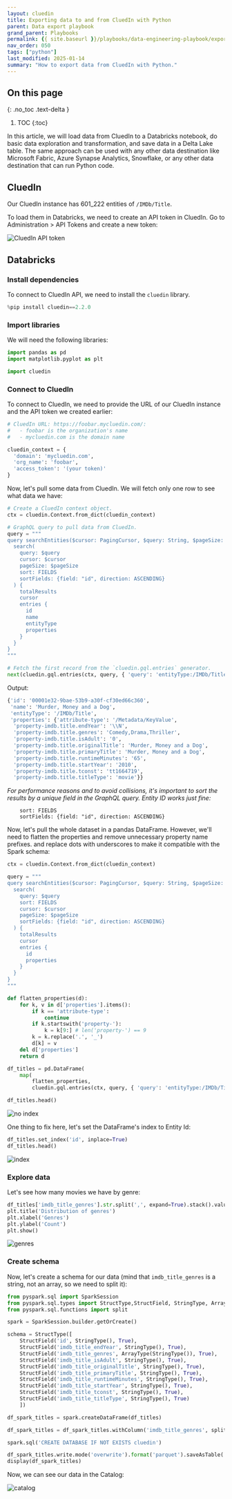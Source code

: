 ```yaml
---
layout: cluedin
title: Exporting data to and from CluedIn with Python
parent: Data export playbook
grand_parent: Playbooks
permalink: {{ site.baseurl }}/playbooks/data-engineering-playbook/export
nav_order: 050
tags: ["python"]
last_modified: 2025-01-14
summary: "How to export data from CluedIn with Python."
---
```


## On this page
{: .no_toc .text-delta }
1. TOC
{:toc}

In this article, we will load data from CluedIn to a Databricks notebook, do basic data exploration and transformation, and save data in a Delta Lake table. The same approach can be used with any other data destination like Microsoft Fabric, Azure Synapse Analytics, Snowflake, or any other data destination that can run Python code.

## CluedIn

Our CluedIn instance has 601_222 entities of `/IMDb/Title`.

To load them in Databricks, we need to create an API token in CluedIn. Go to Administration > API Tokens and create a new token:

<img src="/assets/images/python-sdk/api-token.png" alt="CluedIn API token" />

## Databricks

### Install dependencies

To connect to CluedIn API, we need to install the `cluedin` library.

```python
%pip install cluedin==2.2.0
```

### Import libraries

We will need the following libraries:

```python
import pandas as pd
import matplotlib.pyplot as plt

import cluedin
```

### Connect to CluedIn

To connect to CluedIn, we need to provide the URL of our CluedIn instance and the API token we created earlier:

```python
# CluedIn URL: https://foobar.mycluedin.com/:
#   - foobar is the organization's name
#   - mycluedin.com is the domain name

cluedin_context = {
  'domain': 'mycluedin.com',
  'org_name': 'foobar',
  'access_token': '(your token)'
}
```

Now, let's pull some data from CluedIn. We will fetch only one row to see what data we have:

```python
# Create a CluedIn context object.
ctx = cluedin.Context.from_dict(cluedin_context)

# GraphQL query to pull data from CluedIn.
query = """
query searchEntities($cursor: PagingCursor, $query: String, $pageSize: Int) {
  search(
    query: $query
    cursor: $cursor
    pageSize: $pageSize
    sort: FIELDS
    sortFields: {field: "id", direction: ASCENDING}
  ) {
    totalResults
    cursor
    entries {
      id
      name
      entityType
      properties
    }
  }
}
"""

# Fetch the first record from the `cluedin.gql.entries` generator.
next(cluedin.gql.entries(ctx, query, { 'query': 'entityType:/IMDb/Title', 'pageSize': 1 }))
```

Output:

```python
{'id': '00001e32-9bae-53b9-a30f-cf30ed66c360',
 'name': 'Murder, Money and a Dog',
 'entityType': '/IMDb/Title',
 'properties': {'attribute-type': '/Metadata/KeyValue',
  'property-imdb.title.endYear': '\\N',
  'property-imdb.title.genres': 'Comedy,Drama,Thriller',
  'property-imdb.title.isAdult': '0',
  'property-imdb.title.originalTitle': 'Murder, Money and a Dog',
  'property-imdb.title.primaryTitle': 'Murder, Money and a Dog',
  'property-imdb.title.runtimeMinutes': '65',
  'property-imdb.title.startYear': '2010',
  'property-imdb.title.tconst': 'tt1664719',
  'property-imdb.title.titleType': 'movie'}}
```

*For performance reasons and to avoid collisions, it's important to sort the results by a unique field in the GraphQL query. Entity ID works just fine:*

```plain
    sort: FIELDS
    sortFields: {field: "id", direction: ASCENDING}
```

Now, let's pull the whole dataset in a pandas DataFrame. However, we'll need to flatten the properties and remove unnecessary property name prefixes. and replace dots with underscores to make it compatible with the Spark schema:

```python
ctx = cluedin.Context.from_dict(cluedin_context)

query = """
query searchEntities($cursor: PagingCursor, $query: String, $pageSize: Int) {
  search(
    query: $query
    sort: FIELDS
    cursor: $cursor
    pageSize: $pageSize
    sortFields: {field: "id", direction: ASCENDING}
  ) {
    totalResults
    cursor
    entries {
      id
      properties
    }
  }
}
"""

def flatten_properties(d):
    for k, v in d['properties'].items():
        if k == 'attribute-type':
            continue
        if k.startswith('property-'):
            k = k[9:] # len('property-') == 9
        k = k.replace('.', '_')
        d[k] = v
    del d['properties']
    return d

df_titles = pd.DataFrame(
    map(
        flatten_properties,
        cluedin.gql.entries(ctx, query, { 'query': 'entityType:/IMDb/Title', 'pageSize': 10_000 })))

df_titles.head()
```

<img src="/assets/images/python-sdk/noindex.png" alt="no index" />

One thing to fix here, let's set the DataFrame's index to Entity Id:

```python
df_titles.set_index('id', inplace=True)
df_titles.head()
```

<img src="/assets/images/python-sdk/index.png" alt="index" />

### Explore data

Let's see how many movies we have by genre:

```python
df_titles['imdb_title_genres'].str.split(',', expand=True).stack().value_counts().plot(kind='bar')
plt.title('Distribution of genres')
plt.xlabel('Genres')
plt.ylabel('Count')
plt.show()
```

<img src="/assets/images/python-sdk/genres.png" alt="genres" />

### Create schema

Now, let's create a schema for our data (mind that `imdb_title_genres` is a string, not an array, so we need to split it):

```python
from pyspark.sql import SparkSession
from pyspark.sql.types import StructType,StructField, StringType, ArrayType, IntegerType
from pyspark.sql.functions import split

spark = SparkSession.builder.getOrCreate()

schema = StructType([
    StructField('id', StringType(), True),
    StructField('imdb_title_endYear', StringType(), True),
    StructField('imdb_title_genres', ArrayType(StringType()), True),
    StructField('imdb_title_isAdult', StringType(), True),
    StructField('imdb_title_originalTitle', StringType(), True),
    StructField('imdb_title_primaryTitle', StringType(), True),
    StructField('imdb_title_runtimeMinutes', StringType(), True),
    StructField('imdb_title_startYear', StringType(), True),
    StructField('imdb_title_tconst', StringType(), True),
    StructField('imdb_title_titleType', StringType(), True)
    ])

df_spark_titles = spark.createDataFrame(df_titles)

df_spark_titles = df_spark_titles.withColumn('imdb_title_genres', split(df_spark_titles.imdb_title_genres, ','))

spark.sql('CREATE DATABASE IF NOT EXISTS cluedin')

df_spark_titles.write.mode('overwrite').format('parquet').saveAsTable('cluedin.imdb_titles', schema=schema)
display(df_spark_titles)
```

Now, we can see our data in the Catalog:

<img src="/assets/images/python-sdk/catalog.png" alt="catalog" />
